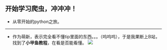 ##  开始学习爬虫，冲冲冲！
* 从零开始的python之旅。
***
* 作为萌新，表示完全看不懂tip里面的东西。。。（呜呜呜），于是我果断上B站，找到了**小甲鱼教程**，在看是否能看懂。
![](https://s3.bmp.ovh/imgs/2022/09/25/694e439ada4019a7.png)

